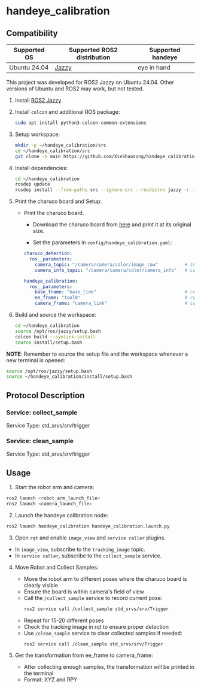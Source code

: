 # handeye_calibration

## Compatibility

| **Supported OS**          | **Supported ROS2 distribution**                         | **Supported handeye** |
|---------------------------|---------------------------------------------------------|-----------------------|
| Ubuntu 24.04              | [Jazzy](https://docs.ros.org/en/jazzy/index.html)       | eye in hand           |

This project was developed for ROS2 Jazzy on Ubuntu 24.04. Other versions of Ubuntu and ROS2 may work, but not tested.

1. Install [ROS2 Jazzy](https://docs.ros.org/en/jazzy/Installation/Ubuntu-Install-Debs.html)

2. Install `colcon` and additional ROS package:
    ```bash
    sudo apt install python3-colcon-common-extensions
    ```
3. Setup workspace:

    ```bash
    mkdir -p ~/handeye_calibration/src
    cd ~/handeye_calibration/src
    git clone -b main https://github.com/XieShaosong/handeye_calibration.git
    ```
4. Install dependencies:

    ```bash
    cd ~/handeye_calibration
    rosdep update
    rosdep install --from-paths src --ignore-src --rosdistro jazzy -r -y
    ```
5. Print the charuco board and Setup:
    - Print the charuco board.
      - Download the charuco board from [here](board/charuco_210x297_7x5_40_30_DICT_5X5.pdf) and print it at its original size. 

      - Set the parameters in `config/handeye_calibration.yaml`:
      ```yaml
      charuco_detection:
        ros__parameters:
          camera_topic: "/camera/camera/color/image_raw"          # image topic
          camera_info_topic: "/camera/camera/color/camera_info"   # camera info topic

      handeye_calibration:
        ros__parameters:
          base_frame: "base_link"                                 # robot base frame
          ee_frame: "tool0"                                       # robot ee frame
          camera_frame: "camera_link"                             # camera base frame
      ```

6. Build and source the workspace:

    ```bash
    cd ~/handeye_calibration
    source /opt/ros/jazzy/setup.bash
    colcon build --symlink-install
    source install/setup.bash
    ```

**NOTE**: Remember to source the setup file and the workspace whenever a new terminal is opened:

```bash
source /opt/ros/jazzy/setup.bash
source ~/handeye_calibration/install/setup.bash
```

## Protocol Description
### Service: collect_sample
Service Type: std_srvs/srv/trigger

### Service: clean_sample
Service Type: std_srvs/srv/trigger

## Usage
1. Start the robot arm and camera:

  ```bash
  ros2 launch <robot_arm_launch_file>
  ros2 launch <camera_launch_file>
  ```

2. Launch the handeye calibration node:

  ```bash
  ros2 launch handeye_calibration handeye_calibration.launch.py
  ```

3. Open `rqt` and enable `image_view` and `service caller` plugins.
  - In `image_view`, subscribe to the `tracking_image` topic.
  - In `service caller`, subscribe to the `collect_sample` service.

4. Move Robot and Collect Samples:
   - Move the robot arm to different poses where the charuco board is clearly visible
   - Ensure the board is within camera's field of view
   - Call the `/collect_sample` service to record current pose:
     ```bash
     ros2 service call /collect_sample std_srvs/srv/Trigger
     ```
   - Repeat for 15-20 different poses
   - Check the tracking image in rqt to ensure proper detection
   - Use `/clean_sample` service to clear collected samples if needed:
     ```bash
     ros2 service call /clean_sample std_srvs/srv/Trigger
     ```

5. Get the transformation from ee_frame to camera_frame:
   - After collecting enough samples, the transformation will be printed in the terminal
   - Format: XYZ and RPY
